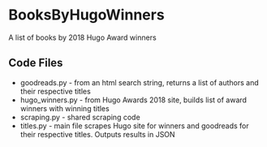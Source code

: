 # BooksByHugoWinners
A list of books by 2018 Hugo Award winners

## Code Files
* goodreads.py - from an html search string, returns a list of authors and their respective titles
* hugo_winners.py - from Hugo Awards 2018 site, builds list of award winners with winning titles
* scraping.py - shared scraping code
* titles.py - main file scrapes Hugo site for winners and goodreads for their respective titles. Outputs results in JSON

